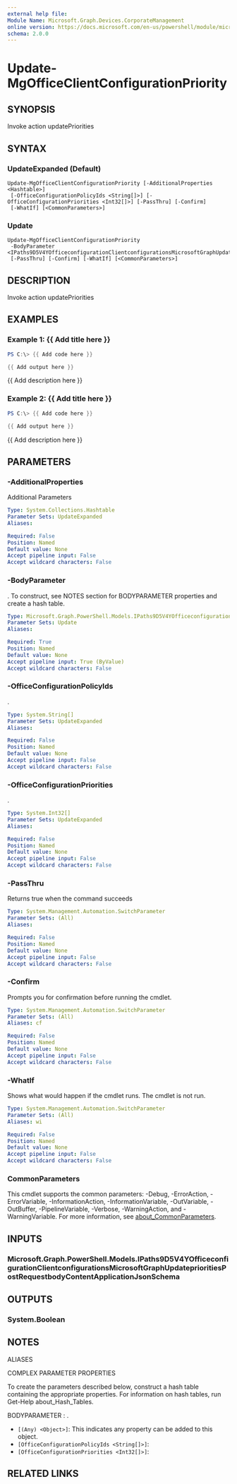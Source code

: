 ```yaml
---
external help file:
Module Name: Microsoft.Graph.Devices.CorporateManagement
online version: https://docs.microsoft.com/en-us/powershell/module/microsoft.graph.devices.corporatemanagement/update-mgofficeclientconfigurationpriority
schema: 2.0.0
---
```


# Update-MgOfficeClientConfigurationPriority

## SYNOPSIS
Invoke action updatePriorities

## SYNTAX

### UpdateExpanded (Default)
```
Update-MgOfficeClientConfigurationPriority [-AdditionalProperties <Hashtable>]
 [-OfficeConfigurationPolicyIds <String[]>] [-OfficeConfigurationPriorities <Int32[]>] [-PassThru] [-Confirm]
 [-WhatIf] [<CommonParameters>]
```

### Update
```
Update-MgOfficeClientConfigurationPriority
 -BodyParameter <IPaths9D5V4YOfficeconfigurationClientconfigurationsMicrosoftGraphUpdateprioritiesPostRequestbodyContentApplicationJsonSchema>
 [-PassThru] [-Confirm] [-WhatIf] [<CommonParameters>]
```

## DESCRIPTION
Invoke action updatePriorities

## EXAMPLES

### Example 1: {{ Add title here }}
```powershell
PS C:\> {{ Add code here }}

{{ Add output here }}
```

{{ Add description here }}

### Example 2: {{ Add title here }}
```powershell
PS C:\> {{ Add code here }}

{{ Add output here }}
```

{{ Add description here }}

## PARAMETERS

### -AdditionalProperties
Additional Parameters

```yaml
Type: System.Collections.Hashtable
Parameter Sets: UpdateExpanded
Aliases:

Required: False
Position: Named
Default value: None
Accept pipeline input: False
Accept wildcard characters: False
```

### -BodyParameter
.
To construct, see NOTES section for BODYPARAMETER properties and create a hash table.

```yaml
Type: Microsoft.Graph.PowerShell.Models.IPaths9D5V4YOfficeconfigurationClientconfigurationsMicrosoftGraphUpdateprioritiesPostRequestbodyContentApplicationJsonSchema
Parameter Sets: Update
Aliases:

Required: True
Position: Named
Default value: None
Accept pipeline input: True (ByValue)
Accept wildcard characters: False
```

### -OfficeConfigurationPolicyIds
.

```yaml
Type: System.String[]
Parameter Sets: UpdateExpanded
Aliases:

Required: False
Position: Named
Default value: None
Accept pipeline input: False
Accept wildcard characters: False
```

### -OfficeConfigurationPriorities
.

```yaml
Type: System.Int32[]
Parameter Sets: UpdateExpanded
Aliases:

Required: False
Position: Named
Default value: None
Accept pipeline input: False
Accept wildcard characters: False
```

### -PassThru
Returns true when the command succeeds

```yaml
Type: System.Management.Automation.SwitchParameter
Parameter Sets: (All)
Aliases:

Required: False
Position: Named
Default value: None
Accept pipeline input: False
Accept wildcard characters: False
```

### -Confirm
Prompts you for confirmation before running the cmdlet.

```yaml
Type: System.Management.Automation.SwitchParameter
Parameter Sets: (All)
Aliases: cf

Required: False
Position: Named
Default value: None
Accept pipeline input: False
Accept wildcard characters: False
```

### -WhatIf
Shows what would happen if the cmdlet runs.
The cmdlet is not run.

```yaml
Type: System.Management.Automation.SwitchParameter
Parameter Sets: (All)
Aliases: wi

Required: False
Position: Named
Default value: None
Accept pipeline input: False
Accept wildcard characters: False
```

### CommonParameters
This cmdlet supports the common parameters: -Debug, -ErrorAction, -ErrorVariable, -InformationAction, -InformationVariable, -OutVariable, -OutBuffer, -PipelineVariable, -Verbose, -WarningAction, and -WarningVariable. For more information, see [about_CommonParameters](http://go.microsoft.com/fwlink/?LinkID=113216).

## INPUTS

### Microsoft.Graph.PowerShell.Models.IPaths9D5V4YOfficeconfigurationClientconfigurationsMicrosoftGraphUpdateprioritiesPostRequestbodyContentApplicationJsonSchema

## OUTPUTS

### System.Boolean

## NOTES

ALIASES

COMPLEX PARAMETER PROPERTIES

To create the parameters described below, construct a hash table containing the appropriate properties. For information on hash tables, run Get-Help about_Hash_Tables.


BODYPARAMETER <IPaths9D5V4YOfficeconfigurationClientconfigurationsMicrosoftGraphUpdateprioritiesPostRequestbodyContentApplicationJsonSchema>: .
  - `[(Any) <Object>]`: This indicates any property can be added to this object.
  - `[OfficeConfigurationPolicyIds <String[]>]`: 
  - `[OfficeConfigurationPriorities <Int32[]>]`: 

## RELATED LINKS

